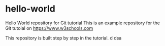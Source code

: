 # hello-world
Hello World repository for Git tutorial
This is an example repository for the Git tutoial on https://www.w3schools.com

This repository is built step by step in the tutorial.
d
dsa
